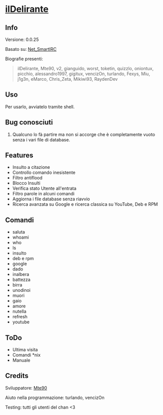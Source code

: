 # [ilDelirante](http://mte90.github.com/Delirante/)

## Info
Versione: 0.0.25

Basato su: [Net_SmartIRC](http://wiki.shellium.org/w/Writing_an_IRC_bot_in_PHP)

Biografie presenti:
> ilDelirante, Mte90, v2, gianguido, worst, toketin, quizzlo, oniontux, picchio, alessandro1997, gigitux, vencizOn, turlando, Fexys, Miu, j1g3n, eMarco, Chris_Zeta, Mikiwi93, RaydenDev

## Uso
Per usarlo, avviatelo tramite shell.

## Bug conosciuti
1. Qualcuno lo fà partire ma non si accorge che è completamente vuoto senza i vari file di database.

## Features
* Insulto a citazione
* Controllo comando inesistente
* Filtro antiflood
* Blocco Insulti
* Verifica stato Utente all'entrata
* Filtro parole in alcuni comandi
* Aggiorna i file database senza riavvio
* Ricerca avanzata su Google e ricerca classica su YouTube, Deb e RPM

## Comandi
* saluta
* whoami
* who
* ls
* insulto
* deb e rpm
* google
* dado
* inalbera
* battezza
* birra
* unodinoi
* muori
* gaio
* amore
* nutella
* refresh
* youtube

## ToDo
* Ultima visita
* Comandi *nix
* Manuale

## Credits
Sviluppatore: [Mte90](https://twitter.com/Mte90Net)

Aiuto nella programmazione: turlando, vencizOn

Testing: tutti gli utenti del chan <3